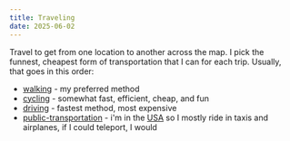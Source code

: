 ```yaml
---
title: Traveling
date: 2025-06-02
---
```

Travel to get from one location to another across the map. I pick the funnest, cheapest form of transportation that I can for each trip. Usually, that goes in this order:
- [walking](/walking) - my preferred method
- [cycling](/cycling) - somewhat fast, efficient, cheap, and fun
- [driving](/driving) - fastest method, most expensive
- [public-transportation](/public-transportation) - i'm in the [USA](/USA) so I mostly ride in taxis and airplanes, if I could teleport, I would









